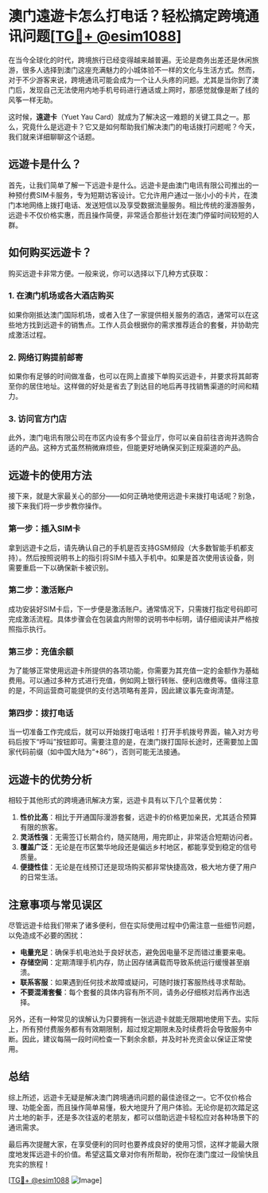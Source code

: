 # 澳门遠遊卡怎么打电话？轻松搞定跨境通讯问题[[TG💪+ @esim1088](https://t.me/s/esim1088)]

在当今全球化的时代，跨境旅行已经变得越来越普遍。无论是商务出差还是休闲旅游，很多人选择到澳门这座充满魅力的小城体验不一样的文化与生活方式。然而，对于不少游客来说，跨境通讯可能会成为一个让人头疼的问题。尤其是当你到了澳门后，发现自己无法使用内地手机号码进行通话或上网时，那感觉就像是断了线的风筝一样无助。

这时候，**遠遊卡**（Yuet Yau Card）就成为了解决这一难题的关键工具之一。那么，究竟什么是远遊卡？它又是如何帮助我们解决澳门的电话拨打问题呢？今天，我们就来详细聊聊这个话题。

## 远遊卡是什么？

首先，让我们简单了解一下远遊卡是什么。远遊卡是由澳门电讯有限公司推出的一种预付费SIM卡服务，专为短期访客设计。它允许用户通过一张小小的卡片，在澳门本地网络上拨打电话、发送短信以及享受数据流量服务。相比传统的漫游服务，远遊卡不仅价格实惠，而且操作简便，非常适合那些计划在澳门停留时间较短的人群。

## 如何购买远遊卡？

购买远遊卡非常方便。一般来说，你可以选择以下几种方式获取：

### 1. 在澳门机场或各大酒店购买
如果你刚抵达澳门国际机场，或者入住了一家提供相关服务的酒店，通常可以在这些地方找到远遊卡的销售点。工作人员会根据你的需求推荐适合的套餐，并协助完成激活过程。

### 2. 网络订购提前邮寄
如果你有足够的时间做准备，也可以在网上直接下单购买远遊卡，并要求将其邮寄至你的居住地址。这样做的好处是省去了到达目的地后再寻找销售渠道的时间和精力。

### 3. 访问官方门店
此外，澳门电讯有限公司在市区内设有多个营业厅，你可以亲自前往咨询并选购合适的产品。这种方式虽然稍微麻烦些，但能更好地确保买到正规渠道的产品。

## 远遊卡的使用方法

接下来，就是大家最关心的部分——如何正确地使用远遊卡来拨打电话呢？别急，接下来我们将一步步教你操作。

### 第一步：插入SIM卡
拿到远遊卡之后，请先确认自己的手机是否支持GSM频段（大多数智能手机都支持）。然后按照说明书上的指引将SIM卡插入手机中。如果是首次使用该设备，则需要重启一下以确保新卡被识别。

### 第二步：激活账户
成功安装好SIM卡后，下一步便是激活账户。通常情况下，只需拨打指定号码即可完成激活流程。具体步骤会在包装盒内附带的说明书中标明，请仔细阅读并严格按照指示执行。

### 第三步：充值余额
为了能够正常使用远遊卡所提供的各项功能，你需要为其充值一定的金额作为基础费用。可以通过多种方式进行充值，例如网上银行转账、便利店缴费等。值得注意的是，不同运营商可能提供的支付选项略有差异，因此建议事先查询清楚。

### 第四步：拨打电话
当一切准备工作完成后，就可以开始拨打电话啦！打开手机拨号界面，输入对方号码后按下“呼叫”按钮即可。需要注意的是，在澳门拨打国际长途时，还需要加上国家代码前缀（如中国大陆为“+86”），否则可能无法接通。

## 远遊卡的优势分析

相较于其他形式的跨境通讯解决方案，远遊卡具有以下几个显著优势：

1. **性价比高**：相比于开通国际漫游套餐，远遊卡的价格更加亲民，尤其适合预算有限的旅客。
2. **灵活性强**：无需签订长期合约，随买随用，用完即止，非常适合短期访问者。
3. **覆盖广泛**：无论是在市区繁华地段还是偏远乡村地区，都能享受到稳定的信号质量。
4. **便捷性佳**：无论是在线预订还是现场购买都非常快捷高效，极大地方便了用户的日常生活。

## 注意事项与常见误区

尽管远遊卡给我们带来了诸多便利，但在实际使用过程中仍需注意一些细节问题，以免造成不必要的困扰：

- **电量充足**：确保手机电池处于良好状态，避免因电量不足而错过重要来电。
- **存储空间**：定期清理手机内存，防止因存储满载而导致系统运行缓慢甚至崩溃。
- **联系客服**：如果遇到任何技术故障或疑问，可随时拨打客服热线寻求帮助。
- **不要混淆套餐**：每个套餐的具体内容有所不同，请务必仔细核对后再作出选择。

另外，还有一种常见的误解认为只要拥有一张远遊卡就能无限期地使用下去。实际上，所有预付费服务都有有效期限制，超过规定期限未及时续费将会导致服务中断。因此，建议每隔一段时间检查一下剩余余额，并及时补充资金以保证正常使用。

## 总结

综上所述，远遊卡无疑是解决澳门跨境通讯问题的最佳途径之一。它不仅价格合理、功能全面，而且操作简单易懂，极大地提升了用户体验。无论你是初次踏足这片土地的新手，还是多次往返的老朋友，都可以借助远遊卡轻松应对各种场景下的通讯需求。

最后再次提醒大家，在享受便利的同时也要养成良好的使用习惯，这样才能最大限度地发挥远遊卡的价值。希望这篇文章对你有所帮助，祝你在澳门度过一段愉快且充实的旅程！

[[TG💪+ @esim1088](https://t.me/s/esim1088) ![Image](https://i.postimg.cc/4NQfJmqS/Snipaste-2025-05-13-00-14-12.png)]